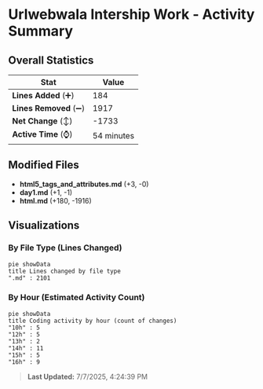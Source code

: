 # Urlwebwala Intership Work - Activity Summary 

## Overall Statistics

| Stat                   | Value                                                             |
| ---------------------- | ----------------------------------------------------------------- |
| **Lines Added** (➕)   | 184                                          |
| **Lines Removed** (➖) | 1917                                        |
| **Net Change** (↕)    | -1733                |
| **Active Time** (⌚)   | 54 minutes |


## Modified Files
- **html5_tags_and_attributes.md** (+3, -0)
- **day1.md** (+1, -1)
- **html.md** (+180, -1916)

## Visualizations

### By File Type (Lines Changed)

```mermaid
pie showData
title Lines changed by file type
".md" : 2101
```

### By Hour (Estimated Activity Count)

```mermaid
pie showData
title Coding activity by hour (count of changes)
"10h" : 5
"12h" : 5
"13h" : 2
"14h" : 11
"15h" : 5
"16h" : 9
```


> **Last Updated:** 7/7/2025, 4:24:39 PM